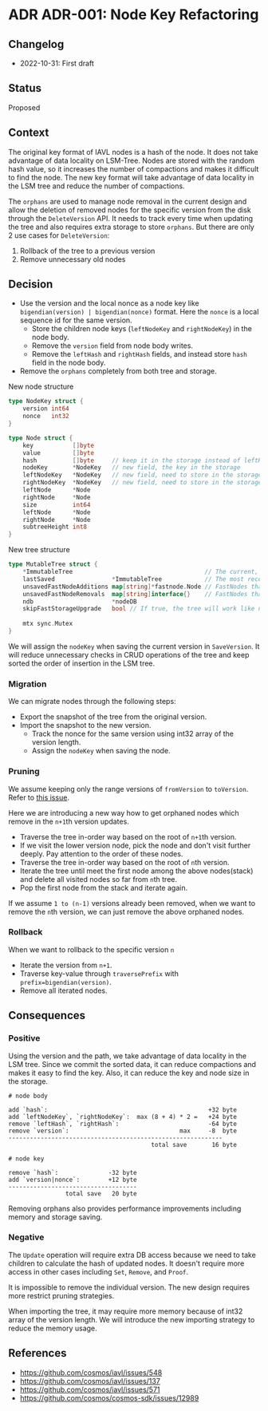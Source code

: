 # ADR ADR-001: Node Key Refactoring

## Changelog

- 2022-10-31: First draft

## Status

Proposed

## Context

The original key format of IAVL nodes is a hash of the node. It does not take advantage of data locality on LSM-Tree. Nodes are stored with the random hash value, so it increases the number of compactions and makes it difficult to find the node. The new key format will take advantage of data locality in the LSM tree and reduce the number of compactions.

The `orphans` are used to manage node removal in the current design and allow the deletion of removed nodes for the specific version from the disk through the `DeleteVersion` API. It needs to track every time when updating the tree and also requires extra storage to store `orphans`. But there are only 2 use cases for `DeleteVersion`:

1. Rollback of the tree to a previous version
2. Remove unnecessary old nodes

## Decision

- Use the version and the local nonce as a node key like `bigendian(version) | bigendian(nonce)` format. Here the `nonce` is a local sequence id for the same version.
	- Store the children node keys (`leftNodeKey` and `rightNodeKey`) in the node body.
	- Remove the `version` field from node body writes.
	- Remove the `leftHash` and `rightHash` fields, and instead store `hash` field in the node body.
- Remove the `orphans` completely from both tree and storage.

New node structure

```go
type NodeKey struct {
	version int64
	nonce   int32
}

type Node struct {
	key           []byte
	value         []byte
	hash          []byte     // keep it in the storage instead of leftHash and rightHash
	nodeKey       *NodeKey   // new field, the key in the storage
	leftNodeKey   *NodeKey   // new field, need to store in the storage
	rightNodeKey  *NodeKey   // new field, need to store in the storage
	leftNode      *Node
	rightNode     *Node
    size          int64
	leftNode      *Node
	rightNode     *Node
	subtreeHeight int8
}
```

New tree structure

```go
type MutableTree struct {
	*ImmutableTree                                     // The current, working tree.
	lastSaved                *ImmutableTree            // The most recently saved tree.
	unsavedFastNodeAdditions map[string]*fastnode.Node // FastNodes that have not yet been saved to disk
	unsavedFastNodeRemovals  map[string]interface{}    // FastNodes that have not yet been removed from disk
	ndb                      *nodeDB
	skipFastStorageUpgrade   bool // If true, the tree will work like no fast storage and always not upgrade fast storage
	
	mtx sync.Mutex
}
```

We will assign the `nodeKey` when saving the current version in `SaveVersion`. It will reduce unnecessary checks in CRUD operations of the tree and keep sorted the order of insertion in the LSM tree.

### Migration

We can migrate nodes through the following steps:

- Export the snapshot of the tree from the original version.
- Import the snapshot to the new version.
	- Track the nonce for the same version using int32 array of the version length.
	- Assign the `nodeKey` when saving the node.

### Pruning

We assume keeping only the range versions of `fromVersion` to `toVersion`. Refer to [this issue](https://github.com/cosmos/cosmos-sdk/issues/12989).

Here we are introducing a new way how to get orphaned nodes which remove in the `n+1`th version updates.

- Traverse the tree in-order way based on the root of `n+1`th version.
- If we visit the lower version node, pick the node and don't visit further deeply. Pay attention to the order of these nodes.
- Traverse the tree in-order way based on the root of `n`th version.
- Iterate the tree until meet the first node among the above nodes(stack) and delete all visited nodes so far from `n`th tree.
- Pop the first node from the stack and iterate again.

If we assume `1 to (n-1)` versions already been removed, when we want to remove the `n`th version, we can just remove the above orphaned nodes.

### Rollback

When we want to rollback to the specific version `n`

- Iterate the version from `n+1`.
- Traverse key-value through `traversePrefix` with `prefix=bigendian(version)`.
- Remove all iterated nodes.

## Consequences

### Positive

Using the version and the path, we take advantage of data locality in the LSM tree. Since we commit the sorted data, it can reduce compactions and makes it easy to find the key. Also, it can reduce the key and node size in the storage.

```
# node body

add `hash`:					    						+32 byte
add `leftNodeKey`, `rightNodeKey`:	max (8 + 4) * 2 = 	+24 byte
remove `leftHash`, `rightHash`:			    			-64 byte
remove `version`: 								max	    -8	byte
------------------------------------------------------------
										total save	     16	byte

# node key

remove `hash`:				-32 byte
add `version|nonce`:		+12 byte
------------------------------------
				total save 	 20 byte
```

Removing orphans also provides performance improvements including memory and storage saving.

### Negative

The `Update` operation will require extra DB access because we need to take children to calculate the hash of updated nodes.
It doesn't require more access in other cases including `Set`, `Remove`, and `Proof`.

It is impossible to remove the individual version. The new design requires more restrict pruning strategies.

When importing the tree, it may require more memory because of int32 array of the version length. We will introduce the new importing strategy to reduce the memory usage.

## References

- https://github.com/cosmos/iavl/issues/548
- https://github.com/cosmos/iavl/issues/137
- https://github.com/cosmos/iavl/issues/571
- https://github.com/cosmos/cosmos-sdk/issues/12989
